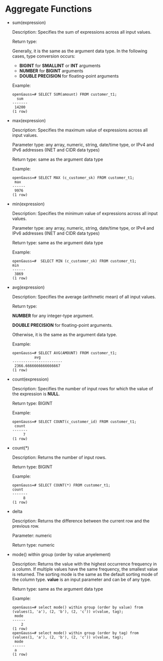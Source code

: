 # Aggregate Functions<a name="EN-US_TOPIC_0000001179780274"></a>

-   sum\(expression\)

    Description: Specifies the sum of expressions across all input values.

    Return type:

    Generally, it is the same as the argument data type. In the following cases, type conversion occurs:

    -   **BIGINT**  for  **SMALLINT**  or  **INT**  arguments
    -   **NUMBER**  for  **BIGINT**  arguments
    -   **DOUBLE PRECISION**  for floating-point arguments

    Example:

    ```
    openGauss=# SELECT SUM(amount) FROM customer_t1;
      sum
    -------
     14200
    (1 row)
    ```

-   max\(expression\)

    Description: Specifies the maximum value of expressions across all input values.

    Parameter type: any array, numeric, string, date/time type, or IPv4 and IPv6 addresses \(INET and CIDR data types\)

    Return type: same as the argument data type

    Example:

    ```
    openGauss=# SELECT MAX (c_customer_sk) FROM customer_t1;
     max
    ------
     9976
    (1 row)
    ```

-   min\(expression\)

    Description: Specifies the minimum value of expressions across all input values.

    Parameter type: any array, numeric, string, date/time type, or IPv4 and IPv6 addresses \(INET and CIDR data types\)

    Return type: same as the argument data type

    Example:

    ```
    openGauss=#  SELECT MIN (c_customer_sk) FROM customer_t1;
    min
    ------
     3869
    (1 row)
    ```

-   avg\(expression\)

    Description: Specifies the average \(arithmetic mean\) of all input values.

    Return type:

    **NUMBER**  for any integer-type argument.

    **DOUBLE PRECISION**  for floating-point arguments.

    Otherwise, it is the same as the argument data type.

    Example:

    ```
    openGauss=# SELECT AVG(AMOUNT) FROM customer_t1;
              avg
    -----------------------
     2366.6666666666666667
    (1 row)
    ```

-   count\(expression\)

    Description: Specifies the number of input rows for which the value of the expression is  **NULL**.

    Return type: BIGINT

    Example:

    ```
    openGauss=# SELECT COUNT(c_customer_id) FROM customer_t1;
     count
    -------
         7
    (1 row)
    ```

-   count\(\*\)

    Description: Returns the number of input rows.

    Return type: BIGINT

    Example:

    ```
    openGauss=# SELECT COUNT(*) FROM customer_t1;
    count
    -------
         8
    (1 row)
    ```

-   delta

    Description: Returns the difference between the current row and the previous row.

    Parameter: numeric

    Return type: numeric

-   mode\(\) within group \(order by value anyelement\)

    Description: Returns the value with the highest occurrence frequency in a column. If multiple values have the same frequency, the smallest value is returned. The sorting mode is the same as the default sorting mode of the column type.  **value**  is an input parameter and can be of any type.

    Return type: same as the argument data type

    Example:

    ```
    openGauss=# select mode() within group (order by value) from (values(1, 'a'), (2, 'b'), (2, 'c')) v(value, tag);
     mode
    ------
        2
    (1 row)
    openGauss=# select mode() within group (order by tag) from (values(1, 'a'), (2, 'b'), (2, 'c')) v(value, tag);
     mode
    ------
     a
    (1 row)
    ```


